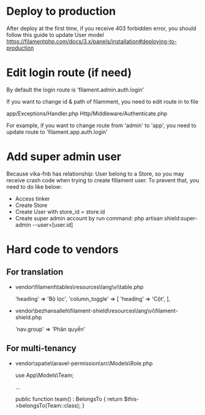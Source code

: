 # Deploy to production

After deploy at the first time, if you receive 403 forbidden error, you should follow this guide to update User model https://filamentphp.com/docs/3.x/panels/installation#deploying-to-production

# Edit login route (if need)

By default the login route is 'filament.admin.auth.login'

If you want to change id & path of filamment, you need to edit route in to file

app/Exceptions/Handler.php
Http/Middleware/Authenticate.php

For example, if you want to change route from 'admin' to 'app', you need to update route to 'filament.app.auth.login'

# Add super admin user

Because vika-fnb has relationship: User belong to a Store, so you may receive crash code when trying to create fillament user. To prevent that, you need to do like below:

- Access tinker
- Create Store
- Create User with store_id = store.id
- Create super admin account by run command: php artisan shield:super-admin --user=[user.id]

# Hard code to vendors

## For translation

- vendor\filament\tables\resources\lang\vi\table.php

    'heading' => 'Bộ lọc',
        'column_toggle' => [
            'heading' => 'Cột',
        ],

- vendor\bezhansalleh\filament-shield\resources\lang\vi\filament-shield.php

    'nav.group' => 'Phân quyền'

## For multi-tenancy

- vendor\spatie\laravel-permission\src\Models\Role.php

    use App\Models\Team;

    ...

    public function team() : BelongsTo {
        return $this->belongsTo(Team::class);
    }